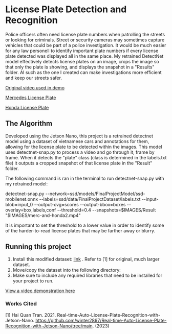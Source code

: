 # License Plate Detection and Recognition

Police officers often need license plate numbers when patrolling the streets or looking for criminals. Street or security cameras may sometimes capture vehicles that could be part of a police investigation. It would be much easier for any law personell to identify important plate numbers if every license plate detected was displayed all in the same place. My retrained DetectNet model effectively detects license plates on an image, crops the image so that only the plate is showing, and displays the snapshot in a "Results" folder. AI such as the one I created can make investigations more efficient and keep our streets safer.

[Original video used in demo](https://imgur.com/XfBhMrt)

[Mercedes License Plate](https://imgur.com/291eQOs)

[Honda License Plate](https://imgur.com/mLaTNps)


## The Algorithm

Developed using the Jetson Nano, this project is a retrained detectnet model using a dataset of vietnamese cars and annotations for them, allowing for the license plate to be detected within the images. This model uses detectnet-snap.py to process a video and go through it, frame by frame. When it detects the "plate" class (class is determined in the labels.txt file) it outputs a cropped snapshot of that license plate in the "Result" folder. 

The following command is ran in the terminal to run detectnet-snap.py with my retrained model:

detectnet-snap.py --network=ssd/models/FinalProjectModel/ssd-mobilenet.onnx --labels=ssd/data/FinalProjectDataset/labels.txt  --input-blob=input_0 --output-cvg=scores --output-bbox=boxes --overlay=box,labels,conf --threshold=0.4 --snapshots=$IMAGES/Result "$IMAGES/merc-and-honda2.mp4"

It is important to set the threshold to a lower value in order to identify some of the harder-to-read license plates that may be farther away or blurry. 

## Running this project

1. Install this modified dataset: [link](https://drive.google.com/drive/folders/1Rpylr9HywxWN69pFe_AZVq4U5LMpq42L?usp=sharing) . Refer to [1] for original, much larger dataset.
2. Move/copy the dataset into the following directory: 
3. Make sure to include any required libraries that need to be installed for your project to run.

[View a video demonstration here](https://youtu.be/UbkkXukGWiA)


### Works Cited

[1] Hai Quan Tran. 2021. Real-time-Auto-License-Plate-Recognition-with-Jetson-Nano. https://github.com/winter2897/Real-time-Auto-License-Plate-Recognition-with-Jetson-Nano/tree/main. (2023)
